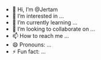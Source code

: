 - 👋 Hi, I’m @Jertam
- 👀 I’m interested in ...
- 🌱 I’m currently learning ...
- 💞️ I’m looking to collaborate on ...
- 📫 How to reach me ...
- 😄 Pronouns: ...
- ⚡ Fun fact: ...

<!---
Jertam/Jertam is a ✨ special ✨ repository because its `README.md` (this file) appears on your GitHub profile.
You can click the Preview link to take a look at your changes.
--->
